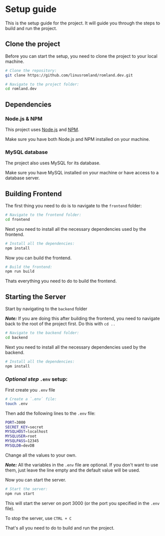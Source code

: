# Setup guide

This is the setup guide for the project. It will guide you through the steps to build and run the project.

## Clone the project

Before you can start the setup, you need to clone the project to your local machine.

```bash
# Clone the repository:
git clone https://github.com/linusromland/romland.dev.git

# Navigate to the project folder:
cd romland.dev
```

## Dependencies

### Node.js & NPM

This project uses [Node.js](https://nodejs.org/) and [NPM](https://www.npmjs.com/).

Make sure you have both Node.js and NPM installed on your machine.

### MySQL database

The project also uses MySQL for its database.

Make sure you have MySQL installed on your machine or have access to a database server.

## Building Frontend

The first thing you need to do is to navigate to the `frontend` folder:

```bash
# Navigate to the frontend folder:
cd frontend
```

Next you need to install all the necessary dependencies used by the frontend.

```bash
# Install all the dependencies:
npm install
```

Now you can build the frontend.

```bash
# Build the frontend:
npm run build
```

Thats everything you need to do to build the frontend.

## Starting the Server

Start by navigating to the `backend` folder

**_Note:_** If you are doing this after building the frontend, you need to navigate back to the root of the project first. Do this with `cd ..`

```bash
# Navigate to the backend folder:
cd backend
```

Next you need to install all the necessary dependencies used by the backend.

```bash
# Install all the dependencies:
npm install
```

### **_Optional step_** `.env` setup:

First create you `.env` file

```bash
# Create a `.env` file:
touch .env
```

Then add the following lines to the `.env` file:

```bash
PORT=3000
SECRET_KEY=secret
MYSQLHOST=localhost
MYSQLUSER=root
MYSQLPASS=12345
MYSQLDB=devDB
```

Change all the values to your own.

**_Note:_** All the variables in the `.env` file are optional. If you don't want to use them, just leave the line empty and the default value will be used.

Now you can start the server.

```bash
# Start the server:
npm run start
```

This will start the server on port 3000 (or the port you specified in the `.env` file).

To stop the server, use `CTRL + C`

That's all you need to do to build and run the project.
